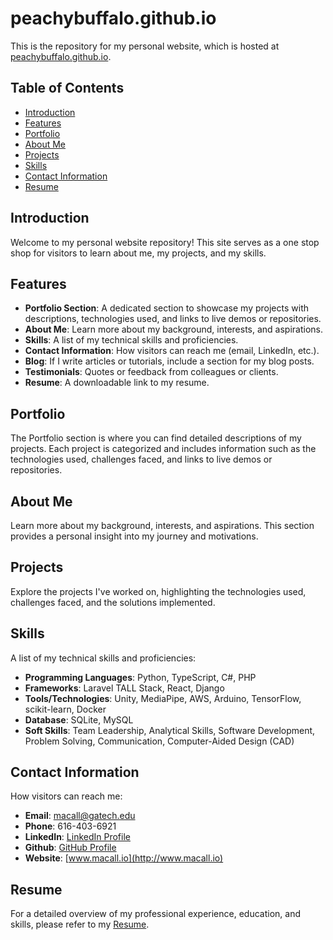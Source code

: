 # peachybuffalo.github.io

This is the repository for my personal website, which is hosted at [peachybuffalo.github.io](https://peachybuffalo.github.io).

## Table of Contents

- [Introduction](#introduction)
- [Features](#features)
- [Portfolio](#portfolio)
- [About Me](#about-me)
- [Projects](#projects)
- [Skills](#skills)
- [Contact Information](#contact-information)
- [Resume](/resume.md)

## Introduction

Welcome to my personal website repository! This site serves as a one stop shop for visitors to learn about me, my projects, and my skills.

## Features

- **Portfolio Section**: A dedicated section to showcase my projects with descriptions, technologies used, and links to live demos or repositories.
- **About Me**: Learn more about my background, interests, and aspirations.
- **Skills**: A list of my technical skills and proficiencies.
- **Contact Information**: How visitors can reach me (email, LinkedIn, etc.).
- **Blog**: If I write articles or tutorials, include a section for my blog posts.
- **Testimonials**: Quotes or feedback from colleagues or clients.
- **Resume**: A downloadable link to my resume.

## Portfolio

The Portfolio section is where you can find detailed descriptions of my projects. Each project is categorized and includes information such as the technologies used, challenges faced, and links to live demos or repositories.

## About Me

Learn more about my background, interests, and aspirations. This section provides a personal insight into my journey and motivations.

## Projects

Explore the projects I've worked on, highlighting the technologies used, challenges faced, and the solutions implemented.

## Skills

A list of my technical skills and proficiencies:
- **Programming Languages**: Python, TypeScript, C#, PHP
- **Frameworks**: Laravel TALL Stack, React, Django
- **Tools/Technologies**: Unity, MediaPipe, AWS, Arduino, TensorFlow, scikit-learn, Docker
- **Database**: SQLite, MySQL
- **Soft Skills**: Team Leadership, Analytical Skills, Software Development, Problem Solving, Communication, Computer-Aided Design (CAD)

## Contact Information

How visitors can reach me:
- **Email**: macall@gatech.edu
- **Phone**: 616-403-6921
- **LinkedIn**: [LinkedIn Profile](https://www.linkedin.com/in/macall-smith/)
- **Github**: [GitHub Profile](https://github.com/PeachyBuffalo)
- **Website**: [www.macall.io](http://www.macall.io)


## Resume

For a detailed overview of my professional experience, education, and skills, please refer to my [Resume](resume.md).
